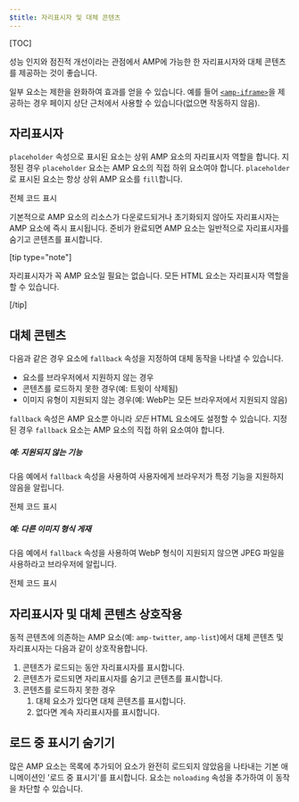 ```yaml
---
$title: 자리표시자 및 대체 콘텐츠
---
```

[TOC]

성능 인지와 점진적 개선이라는 관점에서 AMP에 가능한 한 자리표시자와 대체 콘텐츠를 제공하는 것이 좋습니다.

일부 요소는 제한을 완화하여 효과를 얻을 수 있습니다. 예를 들어 [`<amp-iframe>`](/ko/docs/reference/components/amp-iframe.html#iframe-with-placeholder)을 제공하는 경우 페이지 상단 근처에서 사용할 수 있습니다(없으면 작동하지 않음).

## 자리표시자

`placeholder` 속성으로 표시된 요소는
상위 AMP 요소의 자리표시자 역할을 합니다.
지정된 경우 `placeholder` 요소는 AMP 요소의 직접 하위 요소여야 합니다.
`placeholder`로 표시된 요소는 항상 상위 AMP 요소를 `fill`합니다.

<!--embedded amp-anim responsive example -->
<div>
<amp-iframe height="253"
            layout="fixed-height"
            sandbox="allow-scripts allow-forms allow-same-origin"
            resizable
            src="https://ampproject-b5f4c.firebaseapp.com/examples/ampanim.responsive.embed.html">
  <div overflow tabindex="0" role="button" aria-label="Show more">전체 코드 표시</div>
  <div placeholder></div> 
</amp-iframe>
</div>

기본적으로 AMP 요소의 리소스가 다운로드되거나 초기화되지 않아도
자리표시자는 AMP 요소에 즉시 표시됩니다.
준비가 완료되면 AMP 요소는 일반적으로 자리표시자를 숨기고 콘텐츠를 표시합니다.

[tip type="note"]

자리표시자가 꼭 AMP 요소일 필요는 없습니다.
모든 HTML 요소는 자리표시자 역할을 할 수 있습니다.

[/tip]

## 대체 콘텐츠

다음과 같은 경우 요소에 `fallback` 속성을 지정하여 대체 동작을 나타낼 수 있습니다.

* 요소를 브라우저에서 지원하지 않는 경우
* 콘텐츠를 로드하지 못한 경우(예: 트윗이 삭제됨)
* 이미지 유형이 지원되지 않는 경우(예: WebP는 모든 브라우저에서 지원되지 않음)

`fallback` 속성은 AMP 요소뿐 아니라 *모든* HTML 요소에도 설정할 수 있습니다. 지정된 경우 `fallback` 요소는 AMP 요소의 직접 하위 요소여야 합니다.

##### 예: 지원되지 않는 기능

다음 예에서 `fallback` 속성을 사용하여 사용자에게 브라우저가 특정 기능을 지원하지 않음을 알립니다.

<!--embedded video example  -->
<div>
<amp-iframe height="234"
            layout="fixed-height"
            sandbox="allow-scripts allow-forms allow-same-origin"
            resizable
            src="https://ampproject-b5f4c.firebaseapp.com/examples/ampvideo.fallback.embed.html">
  <div overflow tabindex="0" role="button" aria-label="Show more">전체 코드 표시</div>
  <div placeholder></div> 
</amp-iframe>
</div>

##### 예: 다른 이미지 형식 게재

다음 예에서 `fallback` 속성을 사용하여 WebP 형식이 지원되지 않으면 JPEG 파일을 사용하라고 브라우저에 알립니다. 

<div>
<amp-iframe height=309 layout=fixed-height sandbox="allow-scripts allow-forms allow-same-origin" resizable src="https://ampproject-b5f4c.firebaseapp.com/examples/responsive.webp.embed.html"><div overflow tabindex=0 role=button aria-label="Show more">전체 코드 표시</div><div placeholder></div></amp-iframe></div>

## 자리표시자 및 대체 콘텐츠 상호작용

동적 콘텐츠에 의존하는 AMP 요소(예: `amp-twitter`, `amp-list`)에서 대체 콘텐츠 및 자리표시자는 다음과 같이 상호작용합니다.

<ol>
  <li>콘텐츠가 로드되는 동안 자리표시자를 표시합니다.</li>
  <li>콘텐츠가 로드되면 자리표시자를 숨기고 콘텐츠를 표시합니다.</li>
  <li>콘텐츠를 로드하지 못한 경우
    <ol>
      <li>대체 요소가 있다면 대체 콘텐츠를 표시합니다.</li>
      <li>없다면 계속 자리표시자를 표시합니다.</li>
    </ol>
  </li>
</ol>

## 로드 중 표시기 숨기기

많은 AMP 요소는 목록에 추가되어 요소가 완전히 로드되지 않았음을 나타내는
기본 애니메이션인 '로드 중 표시기'를 표시합니다.
요소는 `noloading` 속성을 추가하여 이 동작을 차단할 수 있습니다.
 
